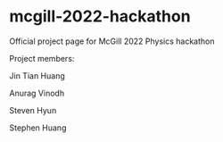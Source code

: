 # mcgill-2022-hackathon

Official project page for McGill 2022 Physics hackathon

Project members:

  Jin Tian Huang
  
  Anurag Vinodh
  
  Steven Hyun
  
  Stephen Huang
